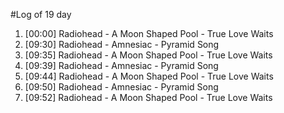 #Log of 19 day

1. [00:00] Radiohead - A Moon Shaped Pool - True Love Waits
1. [09:30] Radiohead - Amnesiac - Pyramid Song
1. [09:35] Radiohead - A Moon Shaped Pool - True Love Waits
1. [09:39] Radiohead - Amnesiac - Pyramid Song
1. [09:44] Radiohead - A Moon Shaped Pool - True Love Waits
1. [09:50] Radiohead - Amnesiac - Pyramid Song
1. [09:52] Radiohead - A Moon Shaped Pool - True Love Waits
